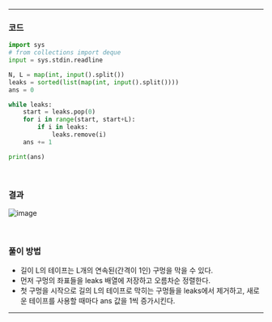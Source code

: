 ___
### 코드
```python
import sys
# from collections import deque
input = sys.stdin.readline

N, L = map(int, input().split())
leaks = sorted(list(map(int, input().split())))
ans = 0

while leaks:
    start = leaks.pop(0)
    for i in range(start, start+L):
        if i in leaks:
            leaks.remove(i)
    ans += 1

print(ans)
```
<br>

### 결과
![image](https://github.com/minsuhan1/challenge100-codingtest-study/assets/50696567/69d11de8-0619-41c3-9293-6b0258cce18e)

<br>

### 풀이 방법
- 길이 L의 테이프는 L개의 연속된(간격이 1인) 구멍을 막을 수 있다.
- 먼저 구멍의 좌표들을 leaks 배열에 저장하고 오름차순 정렬한다.
- 첫 구멍을 시작으로 길의 L의 테이프로 막히는 구멍들을 leaks에서 제거하고, 새로운 테이프를 사용할 때마다 ans 값을 1씩 증가시킨다.
___
